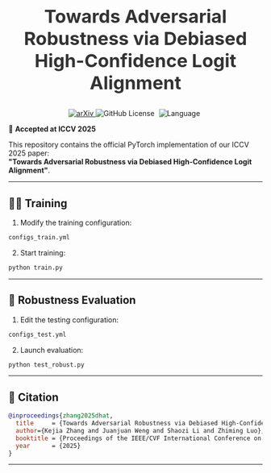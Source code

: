 <div align="center">
  <h2 style="font-size: 36px; font-weight: bold; color: #333;">Towards Adversarial Robustness via Debiased High-Confidence Logit Alignment</h2>
</div>

<div align="center" style="margin-top: 20px;">
  <!-- arXiv Badge -->
  <a href="https://arxiv.org/abs/2408.06079">
    <img src="https://img.shields.io/badge/arXiv-2408.06079-b31b1b?style=flat-square" alt="arXiv" style="margin: 0 0px;" />
  </a>
  <!-- License Badge -->
  <img alt="GitHub License" src="https://img.shields.io/github/license/KejiaZhang-Robust/DHAT?style=flat-square" style="margin: 0 0px;">
  <!-- Language Badge -->
  <img alt="Language" src="https://img.shields.io/github/languages/top/KejiaZhang-Robust/DHAT?style=flat-square&color=9acd32" style="margin: 0 5px;">
</div>

📌 **Accepted at ICCV 2025**

This repository contains the official PyTorch implementation of our ICCV 2025 paper:  
**"Towards Adversarial Robustness via Debiased High-Confidence Logit Alignment"**.

---

## 🏋️‍♂️ Training

1. Modify the training configuration:

```bash
configs_train.yml
```

2. Start training:

```bash
python train.py
```

---

## 🧪 Robustness Evaluation

1. Edit the testing configuration:

```bash
configs_test.yml
```

2. Launch evaluation:

```bash
python test_robust.py
```

---

## 📄 Citation

```bibtex
@inproceedings{zhang2025dhat,
  title     = {Towards Adversarial Robustness via Debiased High-Confidence Logit Alignment},
  author={Kejia Zhang and Juanjuan Weng and Shaozi Li and Zhiming Luo},
  booktitle = {Proceedings of the IEEE/CVF International Conference on Computer Vision (ICCV)},
  year      = {2025}
}
```

---
